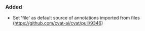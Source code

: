 ### Added

- Set 'file' as default source of annotations imported from files
  (<https://github.com/cvat-ai/cvat/pull/9346>)

